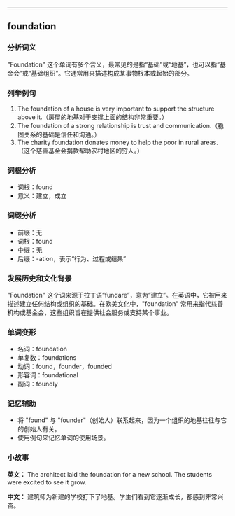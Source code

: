 
---------------
## foundation
### 分析词义
"Foundation" 这个单词有多个含义，最常见的是指“基础”或“地基”，也可以指“基金会”或“基础组织”。它通常用来描述构成某事物根本或起始的部分。

### 列举例句
1. The foundation of a house is very important to support the structure above it.（房屋的地基对于支撑上面的结构非常重要。）
2. The foundation of a strong relationship is trust and communication.（稳固关系的基础是信任和沟通。）
3. The charity foundation donates money to help the poor in rural areas.（这个慈善基金会捐款帮助农村地区的穷人。）

### 词根分析
- 词根：found
- 意义：建立，成立

### 词缀分析
- 前缀：无
- 词根：found
- 中缀：无
- 后缀：-ation，表示“行为、过程或结果”

### 发展历史和文化背景
"Foundation" 这个词来源于拉丁语“fundare”，意为“建立”。在英语中，它被用来描述建立任何结构或组织的基础。在欧美文化中，"foundation" 常用来指代慈善机构或基金会，这些组织旨在提供社会服务或支持某个事业。

### 单词变形
- 名词：foundation
- 单复数：foundations
- 动词：found，founder，founded
- 形容词：foundational
- 副词：foundly

### 记忆辅助
- 将 "found" 与 "founder"（创始人）联系起来，因为一个组织的地基往往与它的创始人有关。
- 使用例句来记忆单词的使用场景。

### 小故事
**英文：**
The architect laid the foundation for a new school. The students were excited to see it grow.

**中文：**
建筑师为新建的学校打下了地基。学生们看到它逐渐成长，都感到非常兴奋。

